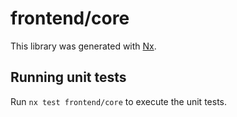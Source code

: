 # frontend/core

This library was generated with [Nx](https://nx.dev).

## Running unit tests

Run `nx test frontend/core` to execute the unit tests.
